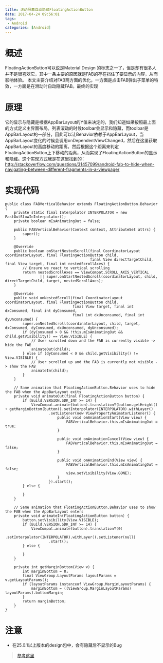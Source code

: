 ```yaml
---
title: 滚动屏幕自动隐藏FloatingActionButton
date: 2017-04-24 09:56:01
tags:
 - Android
categories: [Android]
---
```


# 概述
FloatingActionButton可以说是Material Design 的标志之一了，但是却有很多人并不是很喜欢它，其中一条主要的原因就是FAB的存在挡住了要显示的内容，从而影响体验。
本文主要介绍对FAB两方面的优化，一方面是点击FAB弹出子菜单的特效，一方面是在滑动时自动隐藏FAB。最终的实现

# 原理
 它的显示与隐藏是根据AppBarLayout的Y值来决定的，我们知道如果按照最上面的方式定义主界面布局，列表滚动的时候toolbar会显示和隐藏，而toolbar是AppBarLayout的一部分，因此可以让Behavior依赖于AppBarLayout，当AppBarLayout变化的时候会调用onDependentViewChanged，然后在这里获取AppBarLayout的高度移动的距离，然后根据这个距离来判定FloatingActionButton上下移动的距离，从而实现了FloatingActionButton的显示和隐藏。这个实现方式我是在这里找到的： http://stackoverflow.com/questions/31457099/android-fab-to-hide-when-navigating-between-different-fragments-in-a-viewpager 


# 实现代码
```
public class FABVerticalBehavior extends FloatingActionButton.Behavior {
    private static final Interpolator INTERPOLATOR = new FastOutSlowInInterpolator();
    private boolean mIsAnimatingOut = false;

    public FABVerticalBehavior(Context context, AttributeSet attrs) {
        super();
    }

    @Override
    public boolean onStartNestedScroll(final CoordinatorLayout coordinatorLayout, final FloatingActionButton child,
                                       final View directTargetChild, final View target, final int nestedScrollAxes) {
        // Ensure we react to vertical scrolling
        return nestedScrollAxes == ViewCompat.SCROLL_AXIS_VERTICAL
                || super.onStartNestedScroll(coordinatorLayout, child, directTargetChild, target, nestedScrollAxes);
    }

    @Override
    public void onNestedScroll(final CoordinatorLayout coordinatorLayout, final FloatingActionButton child,
                               final View target, final int dxConsumed, final int dyConsumed,
                               final int dxUnconsumed, final int dyUnconsumed) {
        super.onNestedScroll(coordinatorLayout, child, target, dxConsumed, dyConsumed, dxUnconsumed, dyUnconsumed);
        if (dyConsumed > 0 && !this.mIsAnimatingOut && child.getVisibility() == View.VISIBLE) {
            // User scrolled down and the FAB is currently visible -> hide the FAB
            animateOut(child);
        } else if (dyConsumed < 0 && child.getVisibility() != View.VISIBLE) {
            // User scrolled up and the FAB is currently not visible -> show the FAB
            animateIn(child);
        }
    }

    // Same animation that FloatingActionButton.Behavior uses to hide the FAB when the AppBarLayout exits
    private void animateOut(final FloatingActionButton button) {
        if (Build.VERSION.SDK_INT >= 14) {
            ViewCompat.animate(button).translationY(button.getHeight() + getMarginBottom(button)).setInterpolator(INTERPOLATOR).withLayer()
                    .setListener(new ViewPropertyAnimatorListener() {
                        public void onAnimationStart(View view) {
                            FABVerticalBehavior.this.mIsAnimatingOut = true;
                        }

                        public void onAnimationCancel(View view) {
                            FABVerticalBehavior.this.mIsAnimatingOut = false;
                        }

                        public void onAnimationEnd(View view) {
                            FABVerticalBehavior.this.mIsAnimatingOut = false;
                            view.setVisibility(View.GONE);
                        }
                    }).start();
        } else {

        }
    }

    // Same animation that FloatingActionButton.Behavior uses to show the FAB when the AppBarLayout enters
    private void animateIn(FloatingActionButton button) {
        button.setVisibility(View.VISIBLE);
        if (Build.VERSION.SDK_INT >= 14) {
            ViewCompat.animate(button).translationY(0)
                    .setInterpolator(INTERPOLATOR).withLayer().setListener(null)
                    .start();
        } else {

        }
    }

    private int getMarginBottom(View v) {
        int marginBottom = 0;
        final ViewGroup.LayoutParams layoutParams = v.getLayoutParams();
        if (layoutParams instanceof ViewGroup.MarginLayoutParams) {
            marginBottom = ((ViewGroup.MarginLayoutParams) layoutParams).bottomMargin;
        }
        return marginBottom;
    }
}

```

# 注意
 - 在25.0.1以上版本的design包中，会有隐藏后不显示的Bug

> [参考这里](http://stackoverflow.com/questions/41142711/25-1-0-android-support-lib-is-breaking-fab-behavior)